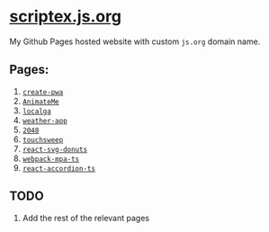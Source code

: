 # [scriptex.js.org](https://scriptex.js.org)

My Github Pages hosted website with custom `js.org` domain name.

## Pages:

1. [`create-pwa`](https://scriptex.js.org/create-pwa/)
2. [`AnimateMe`](https://scriptex.js.org/AnimateMe/)
3. [`localga`](https://scriptex.js.org/localga/)
4. [`weather-app`](https://scriptex.js.org/weather-app/)
5. [`2048`](https://scriptex.js.org/2048/)
6. [`touchsweep`](https://scriptex.js.org/touchsweep)
7. [`react-svg-donuts`](https://scriptex.js.org/react-svg-donuts/)
8. [`webpack-mpa-ts`](https://scriptex.js.org/webpack-mpa-ts/) 
9. [`react-accordion-ts`](https://scriptex.js.org/react-accordion-ts/)

## TODO

1. Add the rest of the relevant pages
